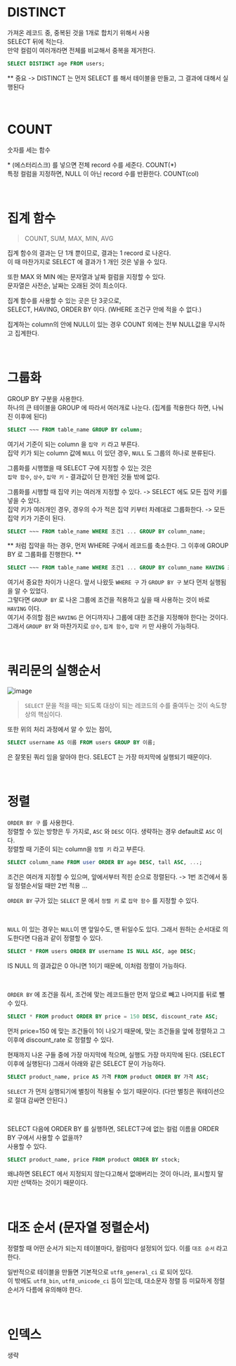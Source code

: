 DISTINCT
=
가져온 레코드 중, 중복된 것을 1개로 합치기 위해서 사용  
SELECT 뒤에 적는다.  
만약 컬럼이 여러개라면 전체를 비교해서 중복을 제거한다.

```SQL
SELECT DISTINCT age FROM users;
```

** 중요 -> DISTINCT 는 먼저 SELECT 를 해서 테이블을 만들고, 그 결과에 대해서 실행된다

<br>

COUNT
=
숫자를 세는 함수

\* (에스터리스크) 를 넣으면 전체 record 수를 세준다. COUNT(*)  
특정 컬럼을 지정하면, NULL 이 아닌 record 수를 반환한다. COUNT(col)

<br>

집계 함수
=
> COUNT, SUM, MAX, MIN, AVG

집계 함수의 결과는 단 1개 뿐이므로, 결과는 1 record 로 나온다.  
이 때 마찬가지로 SELECT 에 결과가 1 개인 것은 넣을 수 있다.  

또한 MAX 와 MIN 에는 문자열과 날짜 컬럼을 지정할 수 있다.  
문자열은 사전순, 날짜는 오래된 것이 최소이다.  

집계 함수를 사용할 수 있는 곳은 단 3곳으로,  
SELECT, HAVING, ORDER BY 이다. (WHERE 조건구 안에 적을 수 없다.)

집계하는 column의 안에 NULL이 있는 경우 COUNT 외에는 전부 NULL값을 무시하고 집계한다.

<br>

그룹화
=
GROUP BY 구분을 사용한다.  
하나의 큰 테이블을 GROUP 에 따라서 여러개로 나눈다. (집계를 적용한다 하면, 나눠진 이후에 된다)

```SQL
SELECT ~~~ FROM table_name GROUP BY column;
```

여기서 기준이 되는 column 을 `집약 키` 라고 부른다.  
집약 키가 되는 column 값에 `NULL` 이 있던 경우, `NULL` 도 그룹의 하나로 분류된다.

그룹화를 시행했을 때 SELECT 구에 지정할 수 있는 것은  
`집약 함수`, `상수`, `집약 키` - 결과값이 단 한개인 것들 밖에 없다.

그룹화를 시행할 때 집약 키는 여러개 지정할 수 있다. -> SELECT 에도 모든 집약 키를 넣을 수 있다.  
집약 키가 여러개인 경우, 경우의 수가 적은 집약 키부터 차례대로 그룹화한다. -> 모든 집약 키가 기준이 된다.

```SQL
SELECT ~~~ FROM table_name WHERE 조건1 ... GROUP BY column_name;
```

 ** 처럼 집약을 하는 경우, 먼저 WHERE 구에서 레코드를 축소한다. 그 이후에 GROUP BY 로 그룹화를 진행한다. **

 ```SQL
SELECT ~~~ FROM table_name WHERE 조건1 ... GROUP BY column_name HAVING 조건2 ...;
 ```

 여기서 중요한 차이가 나온다. 앞서 나왔듯 `WHERE 구` 가 `GROUP BY 구` 보다 먼저 실행됨을 알 수 있었다.  
 그렇다면 `GROUP BY` 로 나온 그룹에 조건을 적용하고 싶을 때 사용하는 것이 바로 `HAVING` 이다.  
 여기서 주의할 점은 `HAVING` 은 어디까지나 그룹에 대한 조건을 지정해야 한다는 것이다.  
 그래서 `GROUP BY` 와 마찬가지로 `상수`, `집계 함수`, `집약 키` 만 사용이 가능하다.

 <br>

 쿼리문의 실행순서
 =
 ![image](https://user-images.githubusercontent.com/19279163/153811953-d8756b0e-7740-4a35-840d-c9ae87b49a3b.png)

> `SELECT` 문을 적을 때는 되도록 대상이 되는 레코드의 수를 줄여두는 것이 속도향상의 핵심이다.

또한 위의 처리 과정에서 알 수 있는 점이,
```SQL
SELECT username AS 이름 FROM users GROUP BY 이름;
```
은 잘못된 쿼리 임을 알아야 한다. SELECT 는 가장 마지막에 실행되기 때문이다.

<br>

정렬
=
`ORDER BY 구` 를 사용한다.  
정렬할 수 있는 방향은 두 가지로, `ASC` 와 `DESC` 이다. 생략하는 경우 default로 `ASC` 이다.  
정렬할 때 기준이 되는 column을 `정렬 키` 라고 부른다.

```SQL
SELECT column_name FROM user ORDER BY age DESC, tall ASC, ...;
```

조건은 여러개 지정할 수 있으며, 앞에서부터 적힌 순으로 정렬된다. -> 1번 조건에서 동일 정렬순서일 때만 2번 적용 ...  

`ORDER BY` 구가 있는 `SELECT` 문 에서 `정렬 키` 로 `집약 함수` 를 지정할 수 있다.

<br>

`NULL` 이 있는 경우는 `NULL`이 맨 앞일수도, 맨 뒤일수도 있다. 그래서 원하는 순서대로 의도한다면 다음과 같이 정렬할 수 있다.
```SQL
SELECT * FROM users ORDER BY username IS NULL ASC, age DESC;
```
IS NULL 의 결과값은 0 아니면 1이기 때문에, 이처럼 정렬이 가능하다.

<br>

`ORDER BY` 에 조건을 줘서, 조건에 맞는 레코드들만 먼저 앞으로 빼고 나머지를 뒤로 뺄 수 있다.
```SQL
SELECT * FROM product ORDER BY price = 150 DESC, discount_rate ASC;
```

먼저 price=150 에 맞는 조건들이 1이 나오기 때문에, 맞는 조건들을 앞에 정렬하고 그 이후에 discount_rate 로 정렬할 수 있다.

현재까지 나온 구들 중에 가장 마지막에 적으며, 실행도 가장 마지막에 된다. (SELECT 이후에 실행된다)
그래서 아래와 같은 SELECT 문이 가능하다.

```SQL
SELECT product_name, price AS 가격 FROM product ORDER BY 가격 ASC;
```
`SELECT` 가 먼저 실행되기에 별칭이 적용될 수 있기 때문이다. (다만 별칭은 쿼테이션으로 절대 감싸면 안된다.)

<br>

SELECT 다음에 ORDER BY 를 실행하면, SELECT구에 없는 컬럼 이름을 ORDER BY 구에서 사용할 수 없을까?  
사용할 수 있다.

```SQL
SELECT product_name, price FROM product ORDER BY stock;
```

왜냐하면 SELECT 에서 지정되지 않는다고해서 없애버리는 것이 아니라, 표시할지 말지만 선택하는 것이기 때문이다.

<br>

대조 순서 (문자열 정렬순서)
=
정렬할 때 어떤 순서가 되는지 테이블마다, 컬럼마다 설정되어 있다. 이를 `대조 순서` 라고 한다.  

일반적으로 테이블을 만들면 기본적으로 `utf8_general_ci` 로 되어 있다.  
이 밖에도 `utf8_bin`, `utf8_unicode_ci` 등이 있는데, 대소문자 정렬 등 미묘하게 정렬 순서가 다름에 유의해야 한다.

<br>

인덱스
=
생략

